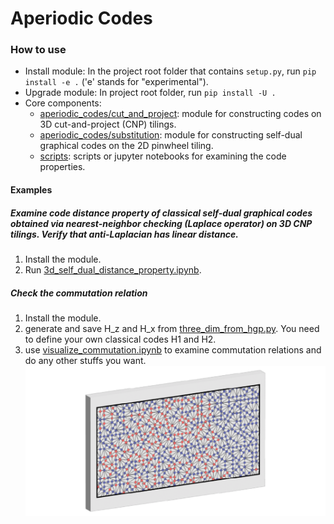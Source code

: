 # Aperiodic Codes

### How to use
* Install module: In the project root folder that contains `setup.py`, run `pip install -e .` ('e' stands for "experimental").
* Upgrade module: In project root folder, run `pip install -U .`
* Core components:
  * [aperiodic_codes/cut_and_project](aperiodic_codes/cut_and_project/): module for constructing codes on 3D cut-and-project (CNP) tilings.
  * [aperiodic_codes/substitution](aperiodic_codes/substitution/): module for constructing self-dual graphical codes on the 2D pinwheel tiling.
  * [scripts](scripts/): scripts or jupyter notebooks for examining the code properties.
#### Examples
##### Examine code distance property of classical self-dual graphical codes obtained via nearest-neighbor checking (Laplace operator) on 3D CNP tilings. Verify that anti-Laplacian has linear distance.
1. Install the module.
2. Run [3d_self_dual_distance_property.ipynb](scripts/3d_self_dual_distance_property.ipynb).

##### Check the commutation relation
1. Install the module.
2. generate and save H_z and H_x from [three_dim_from_hgp.py](aperiodic_codes/cut_and_project/three_dim_from_hgp.py). You need to define your own classical codes H1 and H2.
3. use [visualize_commutation.ipynb](scripts/visualize_commutation.ipynb) to examine commutation relations and do any other stuffs you want.
![pinwheel_code](/figures/3d_pinwheel_code.png)

